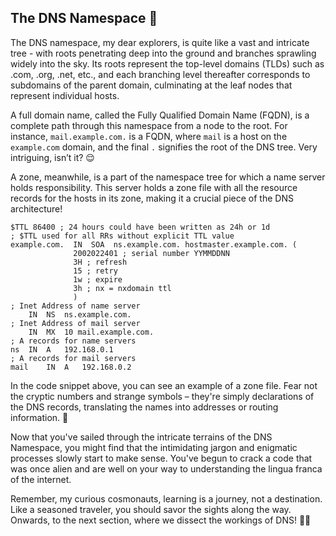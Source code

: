 ## The DNS Namespace 🌳

The DNS namespace, my dear explorers, is quite like a vast and intricate tree - with roots penetrating deep into the ground and branches sprawling widely into the sky. Its roots represent the top-level domains (TLDs) such as .com, .org, .net, etc., and each branching level thereafter corresponds to subdomains of the parent domain, culminating at the leaf nodes that represent individual hosts.

A full domain name, called the Fully Qualified Domain Name (FQDN), is a complete path through this namespace from a node to the root. For instance, `mail.example.com.` is a FQDN, where `mail` is a host on the `example.com` domain, and the final `.` signifies the root of the DNS tree. Very intriguing, isn’t it? 😌

A zone, meanwhile, is a part of the namespace tree for which a name server holds responsibility. This server holds a zone file with all the resource records for the hosts in its zone, making it a crucial piece of the DNS architecture!

```Code example:
$TTL 86400 ; 24 hours could have been written as 24h or 1d
; $TTL used for all RRs without explicit TTL value
example.com.  IN  SOA  ns.example.com. hostmaster.example.com. (
              2002022401 ; serial number YYMMDDNN
              3H ; refresh
              15 ; retry
              1w ; expire
              3h ; nx = nxdomain ttl
              )
; Inet Address of name server
	IN	NS	ns.example.com.
; Inet Address of mail server
	IN	MX	10 mail.example.com.
; A records for name servers 
ns	IN	A	192.168.0.1
; A records for mail servers
mail	IN	A	192.168.0.2
```

In the code snippet above, you can see an example of a zone file. Fear not the cryptic numbers and strange symbols – they're simply declarations of the DNS records, translating the names into addresses or routing information. 🧙

Now that you've sailed through the intricate terrains of the DNS Namespace, you might find that the intimidating jargon and enigmatic processes slowly start to make sense. You've begun to crack a code that was once alien and are well on your way to understanding the lingua franca of the internet. 

Remember, my curious cosmonauts, learning is a journey, not a destination. Like a seasoned traveler, you should savor the sights along the way. Onwards, to the next section, where we dissect the workings of DNS! 🚀🌌